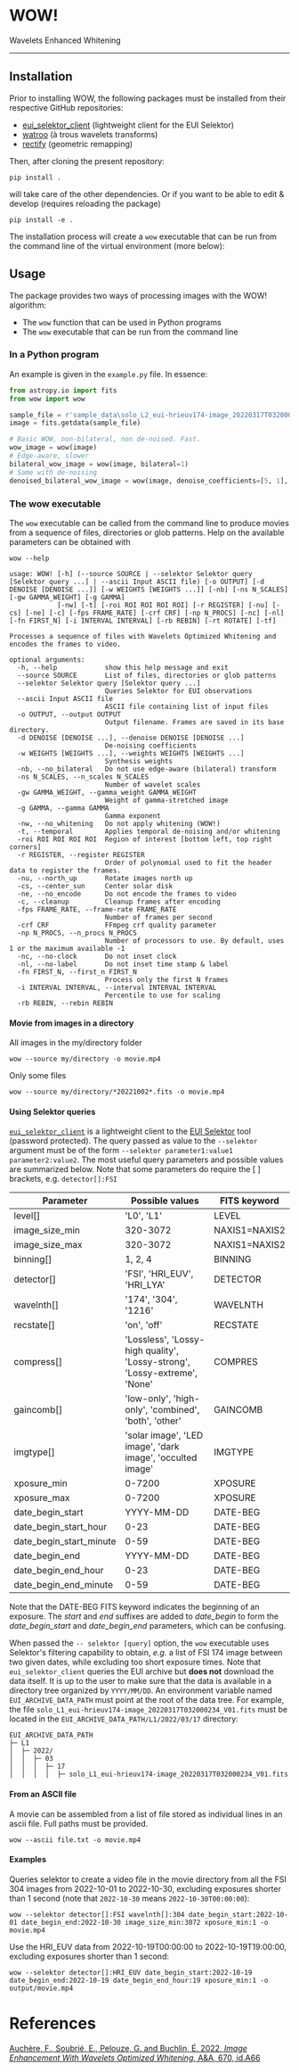 # WOW!
Wavelets Enhanced Whitening
___

## Installation

Prior to installing WOW, the following packages must be installed from their respective GitHub repositories: 

 * [eui_selektor_client](https://github.com/gpelouze/eui_selektor_client) (lightweight client for the EUI Selektor)
 * [watroo](https://github.com/frederic-auchere/wavelets) (à trous wavelets transforms)
 * [rectify](https://github.com/frederic-auchere/rectify) (geometric remapping)

Then, after cloning the present repository:

```shell
pip install .
```

will take care of the other dependencies. Or if you want to be able to edit & develop (requires reloading the package)

```shell
pip install -e .
```

The installation process will create a `wow` executable that can be run from the command line of the virtual environment (more below):

## Usage

The package provides two ways of processing images with the WOW! algorithm:
* The `wow` function that can be used in Python programs
* The `wow` executable that can be run from the command line

### In a Python program

An example is given in the `example.py` file. In essence:
```python
from astropy.io import fits
from wow import wow

sample_file = r'sample_data\solo_L2_eui-hrieuv174-image_20220317T032000234_V01.fits'
image = fits.getdata(sample_file)

# Basic WOW, non-bilateral, non de-noised. Fast.
wow_image = wow(image)
# Edge-aware, slower
bilateral_wow_image = wow(image, bilateral=1) 
# Same with de-noising
denoised_bilateral_wow_image = wow(image, denoise_coefficients=[5, 1], bilateral=1)  
```

### The wow executable

The `wow` executable can be called from the command line to produce movies from a sequence of files, directories or glob patterns. Help on the available parameters can be obtained with

```shell
wow --help

usage: WOW! [-h] (--source SOURCE | --selektor Selektor query [Selektor query ...] | --ascii Input ASCII file) [-o OUTPUT] [-d DENOISE [DENOISE ...]] [-w WEIGHTS [WEIGHTS ...]] [-nb] [-ns N_SCALES] [-gw GAMMA_WEIGHT] [-g GAMMA]
            [-nw] [-t] [-roi ROI ROI ROI ROI] [-r REGISTER] [-nu] [-cs] [-ne] [-c] [-fps FRAME_RATE] [-crf CRF] [-np N_PROCS] [-nc] [-nl] [-fn FIRST_N] [-i INTERVAL INTERVAL] [-rb REBIN] [-rt ROTATE] [-tf]

Processes a sequence of files with Wavelets Optimized Whitening and encodes the frames to video.

optional arguments:
  -h, --help            show this help message and exit
  --source SOURCE       List of files, directories or glob patterns
  --selektor Selektor query [Selektor query ...]
                        Queries Selektor for EUI observations
  --ascii Input ASCII file
                        ASCII file containing list of input files
  -o OUTPUT, --output OUTPUT
                        Output filename. Frames are saved in its base directory.
  -d DENOISE [DENOISE ...], --denoise DENOISE [DENOISE ...]
                        De-noising coefficients
  -w WEIGHTS [WEIGHTS ...], --weights WEIGHTS [WEIGHTS ...]
                        Synthesis weights
  -nb, --no_bilateral   Do not use edge-aware (bilateral) transform
  -ns N_SCALES, --n_scales N_SCALES
                        Number of wavelet scales
  -gw GAMMA_WEIGHT, --gamma_weight GAMMA_WEIGHT
                        Weight of gamma-stretched image
  -g GAMMA, --gamma GAMMA
                        Gamma exponent
  -nw, --no_whitening   Do not apply whitening (WOW!)
  -t, --temporal        Applies temporal de-noising and/or whitening
  -roi ROI ROI ROI ROI  Region of interest [bottom left, top right corners]
  -r REGISTER, --register REGISTER
                        Order of polynomial used to fit the header data to register the frames.
  -nu, --north_up       Rotate images north up
  -cs, --center_sun     Center solar disk
  -ne, --no_encode      Do not encode the frames to video
  -c, --cleanup         Cleanup frames after encoding
  -fps FRAME_RATE, --frame-rate FRAME_RATE
                        Number of frames per second
  -crf CRF              FFmpeg crf quality parameter
  -np N_PROCS, --n_procs N_PROCS
                        Number of processors to use. By default, uses 1 or the maximum available -1
  -nc, --no-clock       Do not inset clock
  -nl, --no-label       Do not inset time stamp & label
  -fn FIRST_N, --first_n FIRST_N
                        Process only the first N frames
  -i INTERVAL INTERVAL, --interval INTERVAL INTERVAL
                        Percentile to use for scaling
  -rb REBIN, --rebin REBIN
```


#### Movie from images in a directory

All images in the my/directory folder
```shell
wow --source my/directory -o movie.mp4
```
Only some files
```shell
wow --source my/directory/*20221002*.fits -o movie.mp4
```



#### Using Selektor queries

[`eui_selektor_client`](https://github.com/gpelouze/eui_selektor_client) is a lightweight client to the [EUI Selektor](https://www.sidc.be/EUI/data_internal/selektor) tool (password protected). The query passed as value to the `--selektor` argument must be of the form `--selektor parameter1:value1 parameter2:value2`. The most useful query parameters and possible values are summarized below. Note that some parameters do require the [ ] brackets, e.g. `detector[]:FSI`

| Parameter               | Possible values                                                           | FITS keyword  |
|-------------------------|---------------------------------------------------------------------------|---------------|
| level[]                 | 'L0', 'L1'                                                                | LEVEL         |
| image_size_min          | 320-3072                                                                  | NAXIS1=NAXIS2 |
| image_size_max          | 320-3072                                                                  | NAXIS1=NAXIS2 |
| binning[]               | 1, 2, 4                                                                   | BINNING       |
| detector[]              | 'FSI', 'HRI_EUV', 'HRI_LYA'                                               | DETECTOR      |
| wavelnth[]              | '174', '304', '1216'                                                      | WAVELNTH      |
| recstate[]              | 'on', 'off'                                                               | RECSTATE      |
| compress[]              | 'Lossless', 'Lossy-high quality', 'Lossy-strong', 'Lossy-extreme', 'None' | COMPRES       |
| gaincomb[]              | 'low-only', 'high-only', 'combined', 'both', 'other'                      | GAINCOMB      |
| imgtype[]               | 'solar image', 'LED image', 'dark image', 'occulted image'                | IMGTYPE       |
| xposure_min             | 0-7200                                                                    | XPOSURE       |
| xposure_max             | 0-7200                                                                    | XPOSURE       |
| date_begin_start        | YYYY-MM-DD                                                                | DATE-BEG      |
| date_begin_start_hour   | 0-23                                                                      | DATE-BEG      |
| date_begin_start_minute | 0-59                                                                      | DATE-BEG      |
| date_begin_end          | YYYY-MM-DD                                                                | DATE-BEG      |
| date_begin_end_hour     | 0-23                                                                      | DATE-BEG      |
| date_begin_end_minute   | 0-59                                                                      | DATE-BEG      |

Note that the DATE-BEG FITS keyword indicates the beginning of an exposure. The *start* and *end* suffixes are added to *date_begin* to form the *date_begin_start* and *date_begin_end* parameters, which can be confusing. 

When passed the `-- selektor [query]` option, the `wow` executable uses Selektor's filtering capability to obtain, *e.g.* a list of FSI 174 image between two given dates, while excluding too short exposure times. Note that `eui_selektor_client` queries the EUI archive but **does not** download the data itself. It is up to the user to make sure that the data is available in a directory tree organized by `YYYY/MM/DD`. An environment variable named `EUI_ARCHIVE_DATA_PATH` must point at the root of the data tree. For example, the file `solo_L1_eui-hrieuv174-image_20220317T032000234_V01.fits` must be located in the `EUI_ARCHIVE_DATA_PATH/L1/2022/03/17` directory:

```shell
EUI_ARCHIVE_DATA_PATH
├─ L1
│  ├─ 2022/
│  │  ├─ 03
│  │  │  ├─ 17
│  │  │  │  ├─ solo_L1_eui-hrieuv174-image_20220317T032000234_V01.fits
```

#### From an ASCII file

A movie can be assembled from a list of file stored as individual lines in an ascii file. Full paths must be provided.  

```shell
wow --ascii file.txt -o movie.mp4
```

#### Examples

Queries selektor to create a video file in the movie directory from all the FSI 304 images from 2022-10-01 to 2022-10-30, excluding exposures shorter than 1 second (note that `2022-10-30` means `2022-10-30T00:00:00`):

```shell
wow --selektor detector[]:FSI wavelnth[]:304 date_begin_start:2022-10-01 date_begin_end:2022-10-30 image_size_min:3072 xposure_min:1 -o movie.mp4
```
Use the HRI_EUV data from 2022-10-19T00:00:00 to 2022-10-19T19:00:00, excluding exposures shorter than 1 second:

```shell
wow --selektor detector[]:HRI_EUV date_begin_start:2022-10-19 date_begin_end:2022-10-19 date_begin_end_hour:19 xposure_min:1 -o output/movie.mp4
```

# References

[Auchère, F., Soubrié, E., Pelouze, G. and Buchlin, É. 2022, *Image Enhancement With Wavelets Optimized Whitening*, A&A, 670, id.A66](https://www.aanda.org/articles/aa/pdf/2023/02/aa45345-22.pdf)
